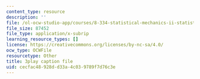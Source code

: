 ```yaml
---
content_type: resource
description: ''
file: /ol-ocw-studio-app/courses/8-334-statistical-mechanics-ii-statistical-physics-of-fields-spring-2014/cecfac48928dd33a4c039789f7d76c3e_bQ-miBkhy9M.srt
file_size: 87452
file_type: application/x-subrip
learning_resource_types: []
license: https://creativecommons.org/licenses/by-nc-sa/4.0/
ocw_type: OCWFile
resourcetype: Other
title: 3play caption file
uid: cecfac48-928d-d33a-4c03-9789f7d76c3e
---
```

